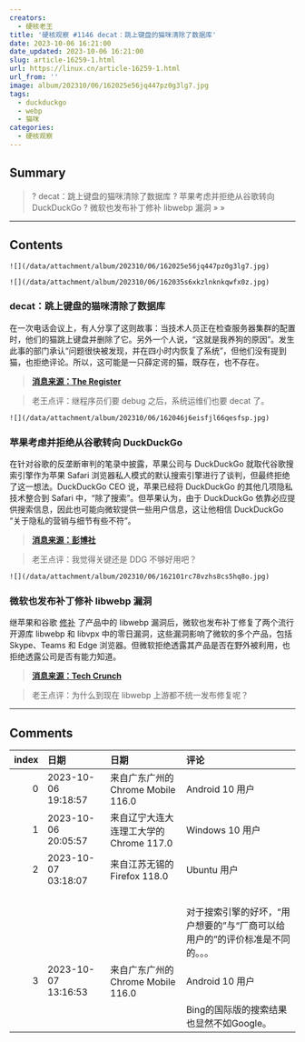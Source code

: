 ```yaml
---
creators:
  - 硬核老王
title: '硬核观察 #1146 decat：跳上键盘的猫咪清除了数据库'
date: 2023-10-06 16:21:00
date_updated: 2023-10-06 16:21:00
slug: article-16259-1.html
url: https://linux.cn/article-16259-1.html
url_from: ''
image: album/202310/06/162025e56jq447pz0g3lg7.jpg
tags:
  - duckduckgo
  - webp
  - 猫咪
categories:
  - 硬核观察
---
```


## Summary

> ? decat：跳上键盘的猫咪清除了数据库
> ? 苹果考虑并拒绝从谷歌转向 DuckDuckGo
> ? 微软也发布补丁修补 libwebp 漏洞
> » 
> »

***

<!-- more -->

## Contents

`![](/data/attachment/album/202310/06/162025e56jq447pz0g3lg7.jpg)`

`![](/data/attachment/album/202310/06/162035s6xkzlnknkqwfx0z.jpg)`

### decat：跳上键盘的猫咪清除了数据库

在一次电话会议上，有人分享了这则故事：当技术人员正在检查服务器集群的配置时，他们的猫跳上键盘并删除了它。另外一个人说，“这就是我养狗的原因”。发生此事的部门承认“问题很快被发现，并在四小时内恢复了系统”，但他们没有提到猫，也拒绝评论。所以，这可能是一只薛定谔的猫，既存在，也不存在。

> 
> **[消息来源：The Register](https://www.theregister.com/2023/10/05/hospital_cat_incident/)**
> 
> 
> 

> 
> 老王点评：继程序员们要 debug 之后，系统运维们也要 decat 了。
> 
> 
> 

`![](/data/attachment/album/202310/06/162046j6eisfjl66qesfsp.jpg)`

### 苹果考虑并拒绝从谷歌转向 DuckDuckGo

在针对谷歌的反垄断审判的笔录中披露，苹果公司与 DuckDuckGo 就取代谷歌搜索引擎作为苹果 Safari 浏览器私人模式的默认搜索引擎进行了谈判，但最终拒绝了这一想法。DuckDuckGo CEO 说，苹果已经将 DuckDuckGo 的其他几项隐私技术整合到 Safari 中，“除了搜索”。但苹果认为，由于 DuckDuckGo 依靠必应提供搜索信息，因此也可能向微软提供一些用户信息，这让他相信 DuckDuckGo “关于隐私的营销与细节有些不符”。

> 
> **[消息来源：彭博社](https://www.bloomberg.com/news/articles/2023-10-04/apple-considered-switch-to-search-engine-duckduckgo-from-google)**
> 
> 
> 

> 
> 老王点评：我觉得关键还是 DDG 不够好用吧？
> 
> 
> 

`![](/data/attachment/album/202310/06/162101rc78vzhs8cs5hq8o.jpg)`

### 微软也发布补丁修补 libwebp 漏洞

继苹果和谷歌 [修补](https://linux.cn/article-16216-1.html) 了产品中的 libwebp 漏洞后，微软也发布补丁修复了两个流行开源库 libwebp 和 libvpx 中的零日漏洞，这些漏洞影响了微软的多个产品，包括 Skype、Teams 和 Edge 浏览器。但微软拒绝透露其产品是否在野外被利用，也拒绝透露公司是否有能力知道。

> 
> **[消息来源：Tech Crunch](https://techcrunch.com/2023/10/04/microsoft-wont-say-if-its-products-were-exploited-by-spyware-zero-days/)**
> 
> 
> 

> 
> 老王点评：为什么到现在 libwebp 上游都不统一发布修复呢？
> 
> 
>

***

## Comments

|   index | 日期                | 日期                                                    | 评论                                                                                                                                                          |
|--------:|:--------------------|:--------------------------------------------------------|:--------------------------------------------------------------------------------------------------------------------------------------------------------------|
|       0 | 2023-10-06 19:18:57 | 来自广东广州的 Chrome Mobile 116.0|Android 10 用户      | DDG的后端是Bing，Qwant和移动版的StartPage也是（电脑版则是Google）。Bing的搜索质量只比百毒好一些，即使有AI也没有多少提升。 |
|       1 | 2023-10-06 20:05:57 | 来自辽宁大连大连理工大学的 Chrome 117.0|Windows 10 用户 | 也许是libwebp已经没人维护了吧，都去维护avif了？要不然公开前就该修复了，也轮不到各个厂商自己修复了。                       |
|       2 | 2023-10-07 03:18:07 | 来自江苏无锡的 Firefox 118.0|Ubuntu 用户                | 搜索质量好的版本被和谐了。还记得之前bing无法访问的那段时间吗？<br />                                                      |
|         |                     |                                                         | <br />                                                                                                                    |
|         |                     |                                                         | 对于搜索引擎的好坏，“用户想要的”与“厂商可以给用户的”的评价标准是不同的。。。                                                                                  |
|       3 | 2023-10-07 13:16:53 | 来自广东广州的 Chrome Mobile 116.0|Android 10 用户      | 不记得，我只是听说过，因为很少用Bing（除非暂时翻不出去）。但是即使翻不了，现在有更好的选择了。<br />                      |
|         |                     |                                                         | Bing的国际版的搜索结果也显然不如Google。                                                                                                 |
